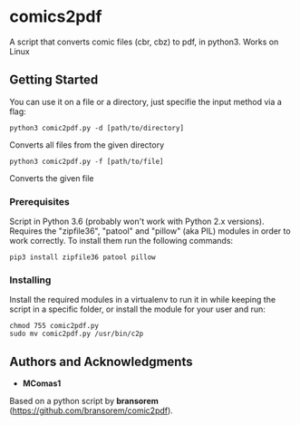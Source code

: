 # comics2pdf
A script that converts comic files (cbr, cbz) to pdf, in python3. Works on Linux

## Getting Started

You can use it on a file or a directory, just specifie the input method via a flag:
```
python3 comic2pdf.py -d [path/to/directory]
```
Converts all files from the given directory
```
python3 comic2pdf.py -f [path/to/file]
```
Converts the given file

### Prerequisites

Script in Python 3.6 (probably won't work with Python 2.x versions). Requires the "zipfile36", "patool" and "pillow" (aka PIL) modules in order to work correctly. To install them run the following commands:

```
pip3 install zipfile36 patool pillow
```

### Installing

Install the required modules in a virtualenv to run it in while keeping the script in a specific folder, or install the module for your user and run:
```
chmod 755 comic2pdf.py
sudo mv comic2pdf.py /usr/bin/c2p
```

## Authors and Acknowledgments

* **MComas1**

Based on a python script by **bransorem** (https://github.com/bransorem/comic2pdf).
